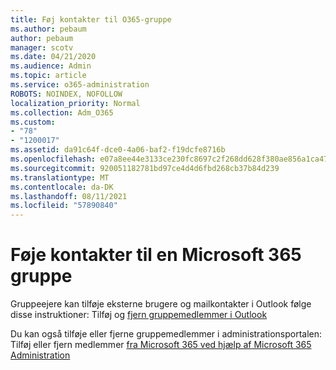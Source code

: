 ```yaml
---
title: Føj kontakter til O365-gruppe
ms.author: pebaum
author: pebaum
manager: scotv
ms.date: 04/21/2020
ms.audience: Admin
ms.topic: article
ms.service: o365-administration
ROBOTS: NOINDEX, NOFOLLOW
localization_priority: Normal
ms.collection: Adm_O365
ms.custom:
- "78"
- "1200017"
ms.assetid: da91c64f-dce0-4a06-baf2-f19dcfe8716b
ms.openlocfilehash: e07a8ee44e3133ce230fc8697c2f268dd628f380ae856a1ca479d6da7bde7e4b
ms.sourcegitcommit: 920051182781bd97ce4d4d6fbd268cb37b84d239
ms.translationtype: MT
ms.contentlocale: da-DK
ms.lasthandoff: 08/11/2021
ms.locfileid: "57890840"
---
```

# <a name="add-contacts-to-a-microsoft-365-group"></a>Føje kontakter til en Microsoft 365 gruppe

Gruppeejere kan tilføje eksterne brugere og mailkontakter i Outlook følge disse instruktioner: Tilføj og [fjern gruppemedlemmer i Outlook](https://support.office.com/article/3b650f4a-5c9b-4f94-a1bb-0cca4b1091de?wt.mc_id=add_contacts_group.aspx)
  
Du kan også tilføje eller fjerne gruppemedlemmer i administrationsportalen: Tilføj eller fjern medlemmer [fra Microsoft 365 ved hjælp af Microsoft 365 Administration](https://docs.microsoft.com/microsoft-365/admin/create-groups/add-or-remove-members-from-groups)